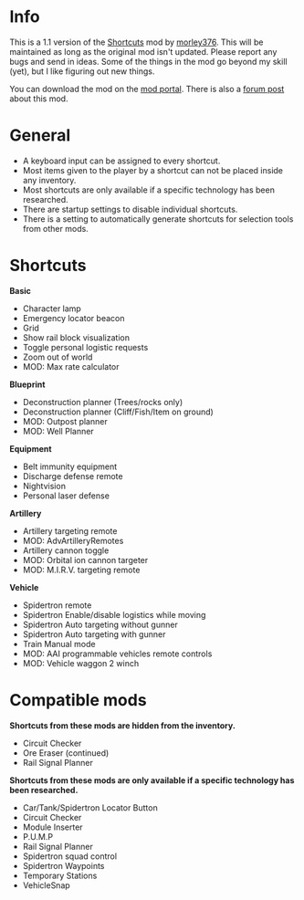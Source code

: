 # Info

This is a 1.1 version of the [Shortcuts](https://mods.factorio.com/mod/Shortcuts) mod by [morley376](https://mods.factorio.com/user/morley376). This will be maintained as long as the original mod isn't updated. Please report any bugs and send in ideas. Some of the things in the mod go beyond my skill (yet), but I like figuring out new things.

You can download the mod on the [mod portal](https://mods.factorio.com/mod/Shortcuts-ick). There is also a [forum post](https://forums.factorio.com/viewtopic.php?f=190&t=88439) about this mod.

# General
* A keyboard input can be assigned to every shortcut.
* Most items given to the player by a shortcut can not be placed inside any inventory.
* Most shortcuts are only available if a specific technology has been researched.
* There are startup settings to disable individual shortcuts.
* There is a setting to automatically generate shortcuts for selection tools from other mods.

# Shortcuts
**Basic**

* Character lamp
* Emergency locator beacon
* Grid
* Show rail block visualization
* Toggle personal logistic requests
* Zoom out of world
* MOD: Max rate calculator


**Blueprint**

* Deconstruction planner (Trees/rocks only)
* Deconstruction planner (Cliff/Fish/Item on ground)
* MOD: Outpost planner
* MOD: Well Planner


**Equipment**

* Belt immunity equipment
* Discharge defense remote
* Nightvision
* Personal laser defense


**Artillery**

* Artillery targeting remote
* MOD: AdvArtilleryRemotes
* Artillery cannon toggle
* MOD: Orbital ion cannon targeter
* MOD: M.I.R.V. targeting remote


**Vehicle**

* Spidertron remote
* Spidertron Enable/disable logistics while moving
* Spidertron Auto targeting without gunner
* Spidertron Auto targeting with gunner
* Train Manual mode
* MOD: AAI programmable vehicles remote controls
* MOD: Vehicle waggon 2 winch


# Compatible mods
**Shortcuts from these mods are hidden from the inventory.**

* Circuit Checker
* Ore Eraser (continued)
* Rail Signal Planner


**Shortcuts from these mods are only available if a specific technology has been researched.**

* Car/Tank/Spidertron Locator Button
* Circuit Checker
* Module Inserter
* P.U.M.P
* Rail Signal Planner
* Spidertron squad control
* Spidertron Waypoints
* Temporary Stations
* VehicleSnap
